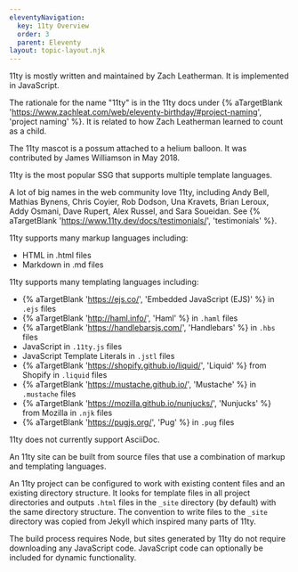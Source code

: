 ```yaml
---
eleventyNavigation:
  key: 11ty Overview
  order: 3
  parent: Eleventy
layout: topic-layout.njk
---
```


11ty is mostly written and maintained by Zach Leatherman.
It is implemented in JavaScript.

The rationale for the name "11ty" is in the 11ty docs under
{% aTargetBlank
  'https://www.zachleat.com/web/eleventy-birthday/#project-naming',
  'project naming'
%}.
It is related to how Zach Leatherman learned to count as a child.

The 11ty mascot is a possum attached to a helium balloon.
It was contributed by James Williamson in May 2018.

11ty is the most popular SSG that supports multiple template languages.

A lot of big names in the web community love 11ty, including
Andy Bell, Mathias Bynens, Chris Coyier, Rob Dodson, Una Kravets,
Brian Leroux, Addy Osmani, Dave Rupert, Alex Russel, and Sara Soueidan.
See
{% aTargetBlank 'https://www.11ty.dev/docs/testimonials/', 'testimonials' %}.

11ty supports many markup languages including:

- HTML in .html files
- Markdown in .md files

11ty supports many templating languages including:

- {% aTargetBlank 'https://ejs.co/', 'Embedded JavaScript (EJS)' %}
  in `.ejs` files
- {% aTargetBlank 'http://haml.info/', 'Haml' %} in `.haml` files
- {% aTargetBlank 'https://handlebarsjs.com/', 'Handlebars' %}
  in `.hbs` files
- JavaScript in `.11ty.js` files
- JavaScript Template Literals in `.jstl` files
- {% aTargetBlank 'https://shopify.github.io/liquid/', 'Liquid' %}
  from Shopify in `.liquid` files
- {% aTargetBlank 'https://mustache.github.io/', 'Mustache' %}
  in `.mustache` files
- {% aTargetBlank 'https://mozilla.github.io/nunjucks/', 'Nunjucks' %}
  from Mozilla in `.njk` files
- {% aTargetBlank 'https://pugjs.org/', 'Pug' %} in `.pug` files

11ty does not currently support AsciiDoc.

An 11ty site can be built from source files that use
a combination of markup and templating languages.

An 11ty project can be configured to work with
existing content files and an existing directory structure.
It looks for template files in all project directories
and outputs `.html` files in the `_site` directory (by default)
with the same directory structure.
The convention to write files to the `_site` directory
was copied from Jekyll which inspired many parts of 11ty.

The build process requires Node, but sites generated by 11ty
do not require downloading any JavaScript code.
JavaScript code can optionally be included for dynamic functionality.
